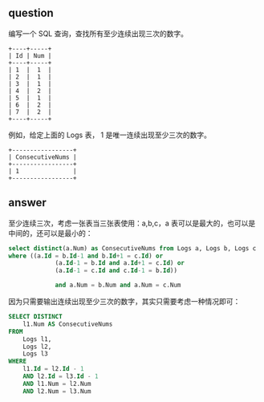 ## question

编写一个 SQL 查询，查找所有至少连续出现三次的数字。

```
+----+-----+
| Id | Num |
+----+-----+
| 1  |  1  |
| 2  |  1  |
| 3  |  1  |
| 4  |  2  |
| 5  |  1  |
| 6  |  2  |
| 7  |  2  |
+----+-----+
```
例如，给定上面的 Logs 表， 1 是唯一连续出现至少三次的数字。

```
+-----------------+
| ConsecutiveNums |
+-----------------+
| 1               |
+-----------------+
```

## answer

至少连续三次，考虑一张表当三张表使用：a,b,c，a 表可以是最大的，也可以是中间的，还可以是最小的：

```sql
select distinct(a.Num) as ConsecutiveNums from Logs a, Logs b, Logs c 
where ((a.Id = b.Id-1 and b.Id+1 = c.Id) or
             (a.Id-1 = b.Id and a.Id+1 = c.Id) or
             (a.Id-1 = c.Id and c.Id-1 = b.Id)) 

             and a.Num = b.Num and a.Num = c.Num
```

因为只需要输出连续出现至少三次的数字，其实只需要考虑一种情况即可：

```sql
SELECT DISTINCT
    l1.Num AS ConsecutiveNums
FROM
    Logs l1,
    Logs l2,
    Logs l3
WHERE
    l1.Id = l2.Id - 1
    AND l2.Id = l3.Id - 1
    AND l1.Num = l2.Num
    AND l2.Num = l3.Num
```
